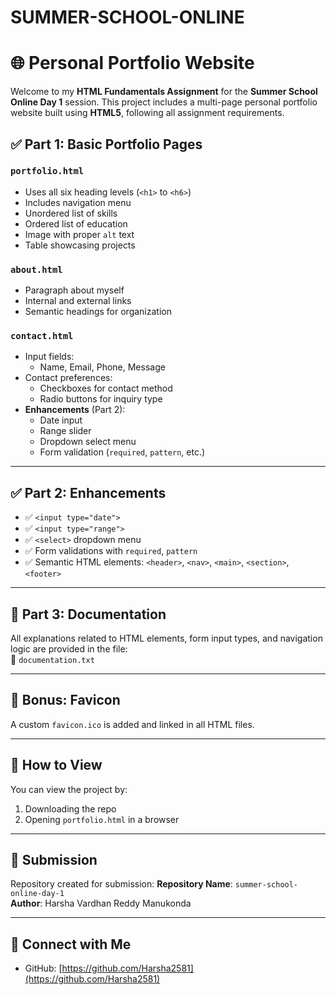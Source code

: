 # SUMMER-SCHOOL-ONLINE
# 🌐 Personal Portfolio Website

Welcome to my **HTML Fundamentals Assignment** for the **Summer School Online Day 1** session. This project includes a multi-page personal portfolio website built using **HTML5**, following all assignment requirements.



## ✅ Part 1: Basic Portfolio Pages

### `portfolio.html`
- Uses all six heading levels (`<h1>` to `<h6>`)
- Includes navigation menu
- Unordered list of skills
- Ordered list of education
- Image with proper `alt` text
- Table showcasing projects

### `about.html`
- Paragraph about myself
- Internal and external links
- Semantic headings for organization

### `contact.html`
- Input fields:
  - Name, Email, Phone, Message
- Contact preferences:
  - Checkboxes for contact method
  - Radio buttons for inquiry type
- **Enhancements** (Part 2):
  - Date input
  - Range slider
  - Dropdown select menu
  - Form validation (`required`, `pattern`, etc.)

---

## ✅ Part 2: Enhancements

- ✅ `<input type="date">`
- ✅ `<input type="range">`
- ✅ `<select>` dropdown menu
- ✅ Form validations with `required`, `pattern`
- ✅ Semantic HTML elements: `<header>`, `<nav>`, `<main>`, `<section>`, `<footer>`

---

## 📝 Part 3: Documentation

All explanations related to HTML elements, form input types, and navigation logic are provided in the file:  
📄 `documentation.txt`

---

## 🏅 Bonus: Favicon

A custom `favicon.ico` is added and linked in all HTML files.

---

## 📌 How to View

You can view the project by:
1. Downloading the repo
2. Opening `portfolio.html` in a browser

---

## 📎 Submission

Repository created for submission:
**Repository Name**: `summer-school-online-day-1`  
**Author**: Harsha Vardhan Reddy Manukonda

---

## 🔗 Connect with Me

- GitHub: [https://github.com/Harsha2581](https://github.com/Harsha2581)

